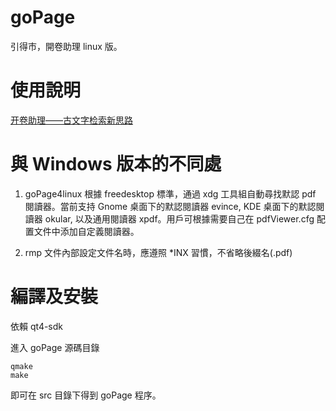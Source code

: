 # goPage

引得市，開卷助理 linux 版。

# 使用說明

[开卷助理——古文字检索新思路](https://zhuanlan.zhihu.com/p/30943761)

# 與 Windows 版本的不同處

1. goPage4linux 根據 freedesktop 標準，通過 xdg 工具組自動尋找默認 pdf 閱讀器。當前支持 Gnome 桌面下的默認閱讀器 evince, KDE 桌面下的默認閱讀器 okular, 以及通用閱讀器 xpdf。用戶可根據需要自己在 pdfViewer.cfg 配置文件中添加自定義閱讀器。

2. rmp 文件內部設定文件名時，應遵照 \*INX 習慣，不省略後綴名(.pdf)

# 編譯及安裝

依賴 qt4-sdk 

進入 goPage 源碼目錄

    qmake
    make

即可在 src 目錄下得到 goPage 程序。

